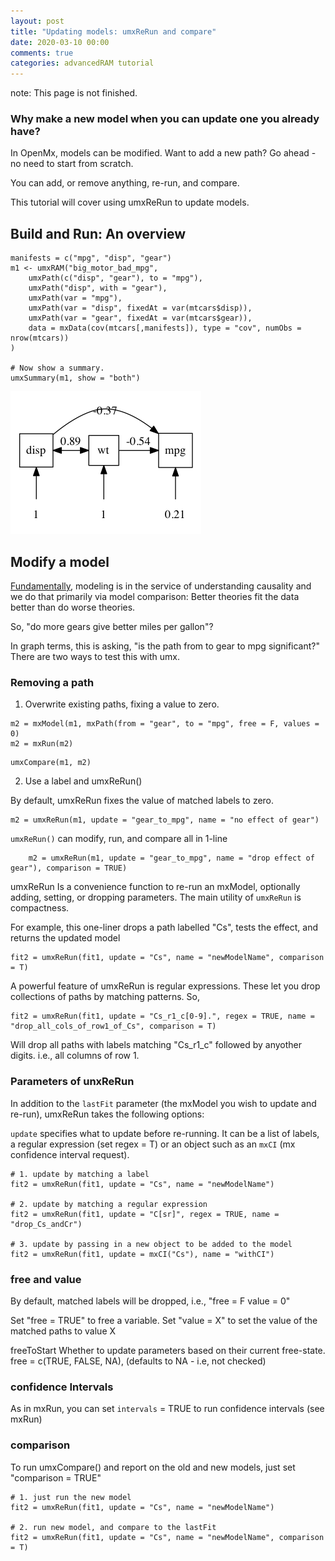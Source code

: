```yaml
---
layout: post
title: "Updating models: umxReRun and compare"
date: 2020-03-10 00:00
comments: true
categories: advancedRAM tutorial
---
```


note: This page is not finished.

### Why make a new model when you can update one you already have?

In OpenMx, models can be modified. Want to add a new path? Go ahead - no need to start from scratch.

You can add, or remove anything, re-run, and compare.

This tutorial will cover using umxReRun to update models.


<a name="overview"></a>
## Build and Run: An overview

``` splus
manifests = c("mpg", "disp", "gear")
m1 <- umxRAM("big_motor_bad_mpg",
	umxPath(c("disp", "gear"), to = "mpg"),
	umxPath("disp", with = "gear"),
	umxPath(var = "mpg"),
	umxPath(var = "disp", fixedAt = var(mtcars$disp)),
	umxPath(var = "gear", fixedAt = var(mtcars$gear)),
	data = mxData(cov(mtcars[,manifests]), type = "cov", numObs = nrow(mtcars))
)

# Now show a summary.
umxSummary(m1, show = "both")

```

![model 1](/media/1_make_a_model/mtcar2.png "Model 1")

<a name="modify"></a>
## Modify a model

[Fundamentally](http://www.mii.ucla.edu/causality), modeling is in the service of understanding causality and we do that primarily via model comparison: Better theories fit the data better than do worse theories.

So, "do more gears give better miles per gallon"?

In graph terms, this is asking, "is the path from to gear to mpg significant?" There are two ways to test this with umx.

### Removing a path

1. Overwrite existing paths, fixing a value to zero.

``` splus
m2 = mxModel(m1, mxPath(from = "gear", to = "mpg", free = F, values = 0)
m2 = mxRun(m2)
```
``` splus
umxCompare(m1, m2)
```

2. Use a label and umxReRun()

By default, umxReRun fixes the value of matched labels to zero.

``` splus
m2 = umxReRun(m1, update = "gear_to_mpg", name = "no effect of gear")
```

`umxReRun()` can modify, run, and compare all in 1-line

``` splus
	m2 = umxReRun(m1, update = "gear_to_mpg", name = "drop effect of gear"), comparison = TRUE)
```


umxReRun Is a convenience function to re-run an mxModel, optionally adding, setting, or dropping parameters. The main utility of `umxReRun` is compactness. 

For example, this one-liner drops a path labelled "Cs", tests the effect, and returns the updated model

```splus
fit2 = umxReRun(fit1, update = "Cs", name = "newModelName", comparison = T) 
```
A powerful feature of umxReRun is regular expressions. These let you drop collections of paths by matching patterns. So, 

```splus
fit2 = umxReRun(fit1, update = "Cs_r1_c[0-9].", regex = TRUE, name = "drop_all_cols_of_row1_of_Cs", comparison = T)
```
Will drop all paths with labels matching  "Cs_r1_c" followed by anyother digits. i.e., all columns of row 1.

### Parameters of unxReRun

In addition to the `lastFit` parameter (the mxModel you wish to update and re-run), umxReRun takes the following options:

`update` specifies what to update before re-running. It can be a list of labels, a regular expression (set regex = T) or an object such as an `mxCI` (mx confidence interval request).

```splus
# 1. update by matching a label
fit2 = umxReRun(fit1, update = "Cs", name = "newModelName") 

# 2. update by matching a regular expression
fit2 = umxReRun(fit1, update = "C[sr]", regex = TRUE, name = "drop_Cs_andCr")

# 3. update by passing in a new object to be added to the model
fit2 = umxReRun(fit1, update = mxCI("Cs"), name = "withCI")
```
### free and value

By default, matched labels will be dropped, i.e., "free = F value = 0"

Set "free = TRUE" to free a variable. Set "value = X" to set the value of the matched paths to value X	

freeToStart	
Whether to update parameters based on their current free-state. free = c(TRUE, FALSE, NA), (defaults to NA - i.e, not checked)

### confidence Intervals

As in mxRun, you can set `intervals` = TRUE to run confidence intervals (see mxRun)

### comparison

To run umxCompare() and report on the old and new models, just set "comparison = TRUE"

```splus
# 1. just run the new model
fit2 = umxReRun(fit1, update = "Cs", name = "newModelName") 

# 2. run new model, and compare to the lastFit
fit2 = umxReRun(fit1, update = "Cs", name = "newModelName", comparison = T) 
```